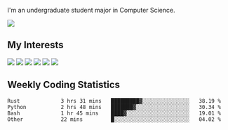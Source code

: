 I'm an undergraduate student major in Computer Science.

![](https://github-readme-stats.vercel.app/api?username=littzhch&theme=radical)

## My Interests

![](https://img.shields.io/badge/Python-3776AB?style=flat&labelColor=FFD43B&logoColor=3776AB&logo=python)
![](https://img.shields.io/badge/C-00599C?style=flat&labelColor=01427d&logoColor=6295cb&logo=c)
![](https://img.shields.io/badge/Rust-ffffff?style=flat&labelColor=ffffff&logoColor=000000&logo=rust)
![](https://img.shields.io/badge/LaTeX-008080?style=flat&labelColor=eeece5&logoColor=008080&logo=latex)
![](https://img.shields.io/badge/OpenGL-5487b2?style=flat&labelColor=ffffff&logoColor=5487b2&logo=opengl)
![](https://img.shields.io/badge/archlinux-1793d1?style=flat&labelColor=333333&logoColor=1793d1&logo=archlinux)

## Weekly Coding Statistics
<!--START_SECTION:waka-->

```text
Rust             3 hrs 31 mins   █████████▓░░░░░░░░░░░░░░░   38.19 %
Python           2 hrs 48 mins   ███████▓░░░░░░░░░░░░░░░░░   30.34 %
Bash             1 hr 45 mins    ████▓░░░░░░░░░░░░░░░░░░░░   19.01 %
Other            22 mins         █░░░░░░░░░░░░░░░░░░░░░░░░   04.02 %
```

<!--END_SECTION:waka-->
